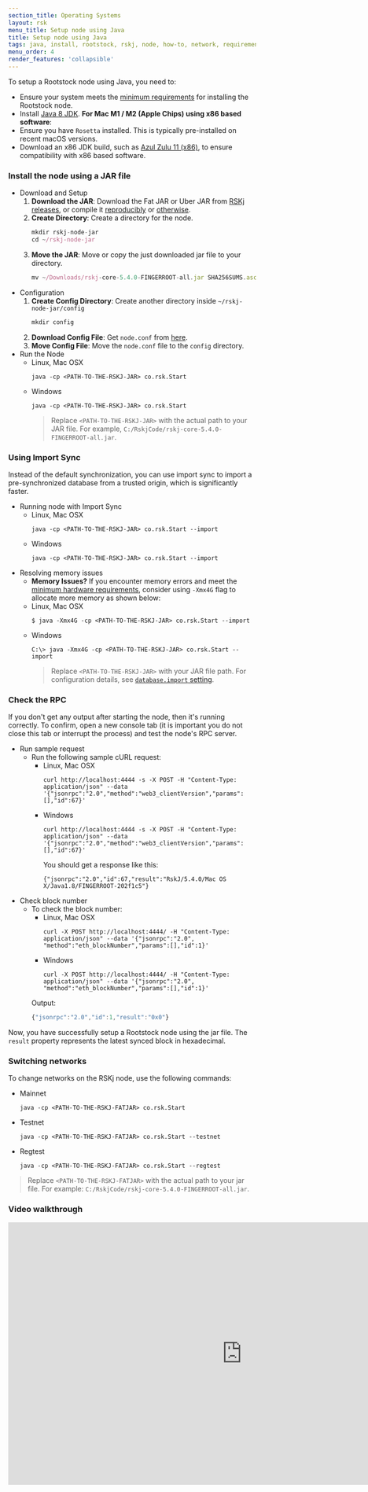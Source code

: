 ```yaml
---
section_title: Operating Systems
layout: rsk
menu_title: Setup node using Java
title: Setup node using Java
tags: java, install, rootstock, rskj, node, how-to, network, requirements, mainnet, jar
menu_order: 4
render_features: 'collapsible' 
---
```


To setup a Rootstock node using Java, you need to:

- Ensure your system meets the [minimum requirements](/rsk/node/install/requirements/) for installing the Rootstock node.
- Install [Java 8 JDK](https://www.java.com/download/).
**For Mac M1 / M2 (Apple Chips) using x86 based software**:
- Ensure you have `Rosetta` installed. This is typically pre-installed on recent macOS versions.
- Download an x86 JDK build, such as [Azul Zulu 11 (x86)](https://www.azul.com/downloads/?version=java-11-lts&os=macos&package=jdk), to ensure compatibility with x86 based software.

### Install the node using a JAR file

[](#top "collapsible")
- Download and Setup
    1. **Download the JAR**: Download the Fat JAR or Uber JAR from [RSKj releases](https://github.com/rsksmart/rskj/releases), or compile it [reproducibly](https://github.com/rsksmart/rskj/wiki/Reproducible-Build) or [otherwise](/rsk/node/contribute).
    1. **Create Directory**: Create a directory for the node.
        ```jsx
        mkdir rskj-node-jar
        cd ~/rskj-node-jar
        ```
    1. **Move the JAR**: Move or copy the just downloaded jar file to your directory.
        ```jsx
        mv ~/Downloads/rskj-core-5.4.0-FINGERROOT-all.jar SHA256SUMS.asc /Users/{user}/rskj-node-jar/
        ```
- Configuration
    1. **Create Config Directory**: Create another directory inside `~/rskj-node-jar/config`
        ```jsx
        mkdir config
        ```
    1. **Download Config File**: Get `node.conf` from [here](https://github.com/rsksmart/rif-relay/blob/main/docker/node.conf).
    1. **Move Config File**: Move the `node.conf` file to the `config` directory.
- Run the Node
    - Linux, Mac OSX
        ```shell
        java -cp <PATH-TO-THE-RSKJ-JAR> co.rsk.Start
        ```
    - Windows
        ```windows-command-prompt
        java -cp <PATH-TO-THE-RSKJ-JAR> co.rsk.Start
        ```
        > Replace `<PATH-TO-THE-RSKJ-JAR>` with the actual path to your JAR file. For example, `C:/RskjCode/rskj-core-5.4.0-FINGERROOT-all.jar`.

### Using Import Sync


Instead of the default synchronization, you can use import sync to import a pre-synchronized database from a trusted origin, which is significantly faster.

[](#top "collapsible")
- Running node with Import Sync
    - Linux, Mac OSX
        ```shell
        java -cp <PATH-TO-THE-RSKJ-JAR> co.rsk.Start --import
        ```
    - Windows
        ```windows-command-prompt
        java -cp <PATH-TO-THE-RSKJ-JAR> co.rsk.Start --import
        ```
- Resolving memory issues
    - **Memory Issues?** If you encounter memory errors and meet the [minimum hardware requirements](/rsk/node/install/requirements/), consider using `-Xmx4G` flag to allocate more memory as shown below:
    - Linux, Mac OSX
        ```shell
        $ java -Xmx4G -cp <PATH-TO-THE-RSKJ-JAR> co.rsk.Start --import
        ```
    - Windows
        ```windows-command-prompt
        C:\> java -Xmx4G -cp <PATH-TO-THE-RSKJ-JAR> co.rsk.Start --import
        ```
        > Replace `<PATH-TO-THE-RSKJ-JAR>` with your JAR file path. For configuration details, see [`database.import` setting](/rsk/node/configure/reference/#databaseimport).

### Check the RPC

If you don't get any output after starting the node, then it's running correctly. To confirm, open a new console tab (it is important you do not close this tab or interrupt the process) and test the node's RPC server.

[](#top "collapsible")
- Run sample request
    - Run the following sample cURL request:
        - Linux, Mac OSX
            ```shell
            curl http://localhost:4444 -s -X POST -H "Content-Type: application/json" --data '{"jsonrpc":"2.0","method":"web3_clientVersion","params":[],"id":67}'
            ```
        - Windows
            ```windows-command-prompt
            curl http://localhost:4444 -s -X POST -H "Content-Type: application/json" --data '{"jsonrpc":"2.0","method":"web3_clientVersion","params":[],"id":67}'
            ```
            You should get a response like this:
            ```shell
            {"jsonrpc":"2.0","id":67,"result":"RskJ/5.4.0/Mac OS X/Java1.8/FINGERROOT-202f1c5"}
            ```
- Check block number 
    - To check the block number:
        - Linux, Mac OSX
            ```shell
            curl -X POST http://localhost:4444/ -H "Content-Type: application/json" --data '{"jsonrpc":"2.0", "method":"eth_blockNumber","params":[],"id":1}'
            ```
        - Windows
            ```windows-command-prompt
            curl -X POST http://localhost:4444/ -H "Content-Type: application/json" --data '{"jsonrpc":"2.0", "method":"eth_blockNumber","params":[],"id":1}'
            ```
        Output:
        ```jsx
        {"jsonrpc":"2.0","id":1,"result":"0x0"}
        ```

Now, you have successfully setup a Rootstock node using the jar file.
The `result` property represents the latest synced block in hexadecimal.

### Switching networks

To change networks on the RSKj node, use the following commands:

[](#top "collapsible")
- Mainnet
    ```
    java -cp <PATH-TO-THE-RSKJ-FATJAR> co.rsk.Start
    ```
- Testnet
    ```
    java -cp <PATH-TO-THE-RSKJ-FATJAR> co.rsk.Start --testnet
    ```
- Regtest
    ```
    java -cp <PATH-TO-THE-RSKJ-FATJAR> co.rsk.Start --regtest
    ```

> Replace `<PATH-TO-THE-RSKJ-FATJAR>` with the actual path to your jar file. For example: `C:/RskjCode/rskj-core-5.4.0-FINGERROOT-all.jar`.

### Video walkthrough

<div class="video-container">
  <iframe width="949" height="534" src="https://www.youtube-nocookie.com/embed/TxpS6WhxUiU?cc_load_policy=1" frameborder="0" allow="accelerometer; autoplay; encrypted-media; gyroscope; picture-in-picture" allowfullscreen></iframe>
</div>

